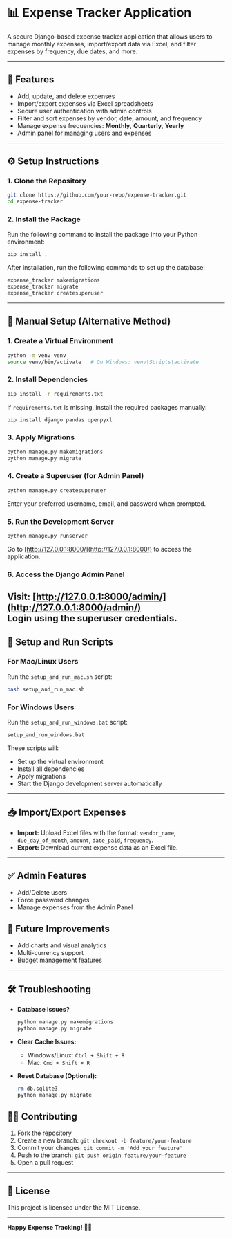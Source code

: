 # 📊 Expense Tracker Application

A secure Django-based expense tracker application that allows users to manage monthly expenses, import/export data via Excel, and filter expenses by frequency, due dates, and more.

---

## 🚀 **Features**

- Add, update, and delete expenses
- Import/export expenses via Excel spreadsheets
- Secure user authentication with admin controls
- Filter and sort expenses by vendor, date, amount, and frequency
- Manage expense frequencies: **Monthly**, **Quarterly**, **Yearly**
- Admin panel for managing users and expenses

---

## ⚙️ **Setup Instructions**

### **1. Clone the Repository**

```bash
git clone https://github.com/your-repo/expense-tracker.git
cd expense-tracker
```

### **2. Install the Package**

Run the following command to install the package into your Python environment:

```bash
pip install .
```

After installation, run the following commands to set up the database:

```bash
expense_tracker makemigrations
expense_tracker migrate
expense_tracker createsuperuser
```

---

## 🔄 **Manual Setup (Alternative Method)**

### **1. Create a Virtual Environment**

```bash
python -m venv venv
source venv/bin/activate   # On Windows: venv\Scripts\activate
```

### **2. Install Dependencies**

```bash
pip install -r requirements.txt
```

If `requirements.txt` is missing, install the required packages manually:

```bash
pip install django pandas openpyxl
```

### **3. Apply Migrations**

```bash
python manage.py makemigrations
python manage.py migrate
```

### **4. Create a Superuser** (for Admin Panel)

```bash
python manage.py createsuperuser
```

Enter your preferred username, email, and password when prompted.

### **5. Run the Development Server**

```bash
python manage.py runserver
```

Go to [http://127.0.0.1:8000/](http://127.0.0.1:8000/) to access the application.

### **6. Access the Django Admin Panel**

Visit: [http://127.0.0.1:8000/admin/](http://127.0.0.1:8000/admin/)  
Login using the superuser credentials.
---

## 👅 **Setup and Run Scripts**

### **For Mac/Linux Users**
Run the `setup_and_run_mac.sh` script:
```bash
bash setup_and_run_mac.sh
```
### **For Windows Users**
Run the `setup_and_run_windows.bat` script:
```bat
setup_and_run_windows.bat
```

These scripts will:
- Set up the virtual environment
- Install all dependencies
- Apply migrations
- Start the Django development server automatically

---

## 📥 **Import/Export Expenses**

- **Import:** Upload Excel files with the format: `vendor_name`, `due_day_of_month`, `amount`, `date_paid`, `frequency`.
- **Export:** Download current expense data as an Excel file.

---

## ✅ **Admin Features**

- Add/Delete users
- Force password changes
- Manage expenses from the Admin Panel

## 🚀 **Future Improvements**

- Add charts and visual analytics
- Multi-currency support
- Budget management features

---

## 🛠️ **Troubleshooting**

- **Database Issues?**  
  ```bash
  python manage.py makemigrations
  python manage.py migrate
  ```

- **Clear Cache Issues:**
  - Windows/Linux: `Ctrl + Shift + R`
  - Mac: `Cmd + Shift + R`

- **Reset Database (Optional):**
  ```bash
  rm db.sqlite3
  python manage.py migrate
  ```

## 👩‍💻 **Contributing**

1. Fork the repository
2. Create a new branch: `git checkout -b feature/your-feature`
3. Commit your changes: `git commit -m 'Add your feature'`
4. Push to the branch: `git push origin feature/your-feature`
5. Open a pull request

---

## 📝 **License**

This project is licensed under the MIT License.

---

**Happy Expense Tracking! 🚀💸**